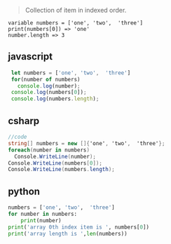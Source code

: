> Collection of item in indexed order.

```
variable numbers = ['one', 'two',  'three']
print(numbers[0]) => 'one'
number.length => 3
```

## javascript

```js
 let numbers = ['one', 'two',  'three']
 for(number of numbers)
   console.log(number);
 console.log(numbers[0]);
 console.log(numbers.length);
```

## csharp

```csharp
//code
string[] numbers = new []{'one', 'two',  'three'};
foreach(number in numbers)
  Console.WriteLine(number);
Console.WriteLine(numbers[0]);
Console.WriteLine(numbers.length);
```

## python

```python
numbers = ['one', 'two',  'three']
for number in numbers:
    print(number)
print('array 0th index item is ', numbers[0])
print('array length is ',len(numbers))
```
